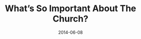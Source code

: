 ---
title: "What’s So Important About The Church?"
speaker: "Barry Gin"
date: "2014-06-08"
sermonUrl: "//35.190.93.184/sermons/20140608_sunday_pastor_barry_gin_what's_so_important_about_the_church.mp3"
---